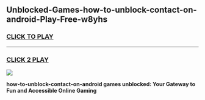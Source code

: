 
## Unblocked-Games-how-to-unblock-contact-on-android-Play-Free-w8yhs
<h3>
<a href="https://premium76.site?title=how-to-unblock-contact-on-android&ref=23A">CLICK TO PLAY</a></h3>
<hr>

<h3>
<a href="https://premium76.site?title=how-to-unblock-contact-on-android&ref=23A">CLICK 2 PLAY</a>
  
</h3>

<a href="https://premium76.site?title=how-to-unblock-contact-on-android&ref=23A"><img src="https://clearcache.store/games.png"></a>


**how-to-unblock-contact-on-android games unblocked: Your Gateway to Fun and Accessible Online Gaming**
